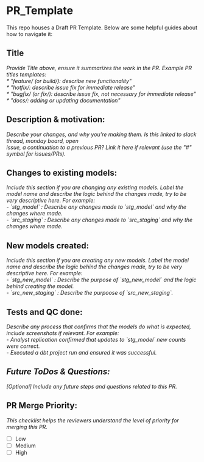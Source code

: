 # PR_Template
<p>This repo houses a Draft PR Template. Below are some helpful guides about how to navigate it:<p>

## Title
<em>
Provide Title above, ensure it summarizes the work in the PR. Example PR titles templates:</br>
* "feature/ (or build/): describe new functionality"</br>
* "hotfix/: describe issue fix for immediate release"</br>
* "bugfix/ (or fix/): describe issue fix, not necessary for immediate release"</br>
* "docs/: adding or updating documentation"</br>
</em>

## Description & motivation:
<em>
Describe your changes, and why you're making them. Is this linked to slack thread, monday board, open</br>
issue, a continuation to a previous PR? Link it here if relevant (use the "#" symbol for issues/PRs).</br>
</em>

## Changes to existing models:
<em>
Include this section if you are changing any existing models. Label the model name and describe the logic behind the changes made, try to be very descriptive here. For example:</br>
- `stg_model` : Describe any changes made to `stg_model` and why the changes where made.</br>
- `src_staging` : Describe any changes made to `src_staging` and why the changes where made.</br>
</em>

## New models created:
<em>
Include this section if you are creating any new models. Label the model name and describe the logic behind the changes made, try to be very descriptive here. For example:</br>
- `stg_new_model` : Describe the purpose of `stg_new_model` and the logic behind creating the model.</br>
- `src_new_staging` : Describe the purpoose of `src_new_staging`.</br>
</em>

## Tests and QC done:
<em>
Describe any process that confirms that the models do what is expected, include screenshots if relevant. For example:</br>
- Analyst replication confirmed that updates to `stg_model` new counts were correct.</br>
- Executed a dbt project run and ensured it was successful.</br>
</em>

## <em> Future ToDos & Questions:</em>
<em>
[Optional] Include any future steps and questions related to this PR.</br>
</em>

## PR Merge Priority:
<em> This checklist helps the reviewers understand the level of priority for merging this PR.</br></em>
- [ ] Low </br>
- [ ] Medium </br>
- [ ] High </br>
